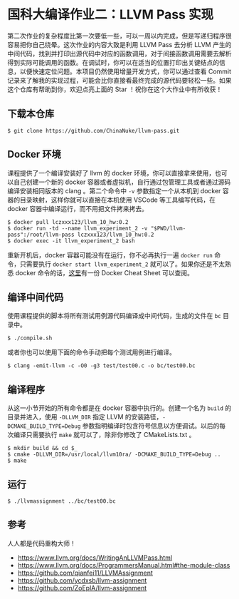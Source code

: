 # 国科大编译作业二：LLVM Pass 实现

第二次作业的复杂程度比第一次要低一些，可以一周以内完成，但是写递归程序很容易把你自己绕晕。这次作业的内容大致是利用 LLVM Pass 去分析 LLVM 产生的中间代码，找到并打印出源代码中对应的函数调用，对于间接函数调用需要去解析得到实际可能调用的函数。在调试时，你可以在适当的位置打印出关键结点的信息，以便快速定位问题。本项目仍然使用增量开发方式，你可以通过查看 Commit 记录来了解我的实现过程，可能会比你直接看最终完成的源代码要轻松一些。如果这个仓库有帮助到你，欢迎点亮上面的 Star ！祝你在这个大作业中有所收获！

## 下载本仓库

```shell
$ git clone https://github.com/ChinaNuke/llvm-pass.git
```

## Docker 环境

课程提供了一个编译安装好了 llvm 的 docker 环境，你可以直接拿来使用，也可以自己创建一个新的 docker 容器或者虚拟机，自行通过包管理工具或者通过源码编译安装相同版本的 clang 。第二个命令中 `-v` 参数指定一个从本机到 docker 容器的目录映射，这样你就可以直接在本机使用 VSCode 等工具编写代码，在 docker 容器中编译运行，而不用把文件拷来拷去。

```shell
$ docker pull lczxxx123/llvm_10_hw:0.2
$ docker run -td --name llvm_experiment_2 -v "$PWD/llvm-pass":/root/llvm-pass lczxxx123/llvm_10_hw:0.2
$ docker exec -it llvm_experiment_2 bash
```

重新开机后，docker 容器可能没有在运行，你不必再执行一遍 `docker run` 命令，只需要执行 `docker start llvm_experiment_2` 就可以了。如果你还是不太熟悉 docker 命令的话，[这里](https://dockerlabs.collabnix.com/docker/cheatsheet/)有一份 Docker Cheat Sheet 可以查阅。

## 编译中间代码

使用课程提供的脚本将所有测试用例源代码编译成中间代码，生成的文件在 `bc` 目录中。

```shell
$ ./compile.sh
```

或者你也可以使用下面的命令手动把每个测试用例进行编译。

```shell
$ clang -emit-llvm -c -O0 -g3 test/test00.c -o bc/test00.bc
```

## 编译程序

从这一小节开始的所有命令都是在 docker 容器中执行的。创建一个名为 `build` 的目录并进入，使用 `-DLLVM_DIR` 指定 LLVM 的安装路径，`-DCMAKE_BUILD_TYPE=Debug` 参数指明编译时包含符号信息以方便调试。以后的每次编译只需要执行 `make` 就可以了，除非你修改了 CMakeLists.txt 。

```shell
$ mkdir build && cd $_
$ cmake -DLLVM_DIR=/usr/local/llvm10ra/ -DCMAKE_BUILD_TYPE=Debug ..
$ make
```

## 运行

```shell
$ ./llvmassignment ../bc/test00.bc
```

## 参考

人人都是代码重构大师！

- https://www.llvm.org/docs/WritingAnLLVMPass.html
- https://www.llvm.org/docs/ProgrammersManual.html#the-module-class
- https://github.com/qianfei11/LLVMAssignment
- https://github.com/ycdxsb/llvm-assignment
- https://github.com/ZoEplA/llvm-assignment